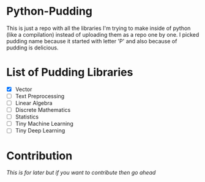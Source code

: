 # Python-Pudding
This is just a repo with all the libraries I'm trying to make inside of python (like a compilation) instead of uploading them as a repo one by one.
I picked pudding name because it started with letter 'P' and also because of pudding is delicious.

# List of Pudding Libraries
- [x] Vector
- [ ] Text Preprocessing
- [ ] Linear Algebra
- [ ] Discrete Mathematics
- [ ] Statistics
- [ ] Tiny Machine Learning
- [ ] Tiny Deep Learning

# Contribution
*This is for later but if you want to contribute then go ahead*
